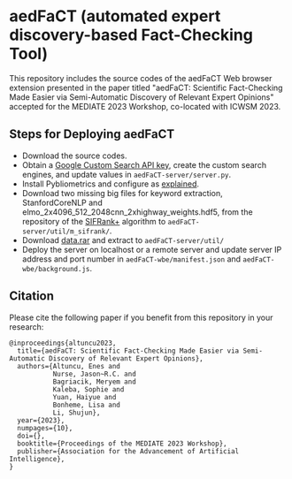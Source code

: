 # aedFaCT (automated expert discovery-based Fact-Checking Tool)

This repository includes the source codes of the aedFaCT Web browser extension presented in the paper titled "aedFaCT: Scientific Fact-Checking Made Easier via Semi-Automatic Discovery of Relevant Expert Opinions" accepted for the MEDIATE 2023 Workshop, co-located with ICWSM 2023.


## Steps for Deploying aedFaCT

- Download the source codes.
- Obtain a [Google Custom Search API key](https://developers.google.com/custom-search/v1/introduction), create the custom search engines, and update values in ````aedFaCT-server/server.py````.
- Install Pybliometrics and configure as [explained](https://pybliometrics.readthedocs.io/en/stable/configuration.html).
- Download two missing big files for keyword extraction, StanfordCoreNLP and elmo_2x4096_512_2048cnn_2xhighway_weights.hdf5, from the repository of the [SIFRank+](https://github.com/sunyilgdx/SIFRank) algorithm to ````aedFaCT-server/util/m_sifrank/````.
- Download [data.rar](https://drive.google.com/file/d/1jOMLpWzdXkbercs7q_Hp_cM8_jGHLjRN/view?usp=sharing) and extract to ````aedFaCT-server/util/````
- Deploy the server on localhost or a remote server and update server IP address and port number in ````aedFaCT-wbe/manifest.json```` and ````aedFaCT-wbe/background.js````.

## Citation

Please cite the following paper if you benefit from this repository in your research:

````
@inproceedings{altuncu2023,
  title={aedFaCT: Scientific Fact-Checking Made Easier via Semi-Automatic Discovery of Relevant Expert Opinions},
  authors={Altuncu, Enes and 
           Nurse, Jason~R.C. and 
           Bagriacik, Meryem and 
           Kaleba, Sophie and 
           Yuan, Haiyue and 
           Bonheme, Lisa and 
           Li, Shujun},
  year={2023},
  numpages={10},
  doi={},
  booktitle={Proceedings of the MEDIATE 2023 Workshop},
  publisher={Association for the Advancement of Artificial Intelligence},
}
````
